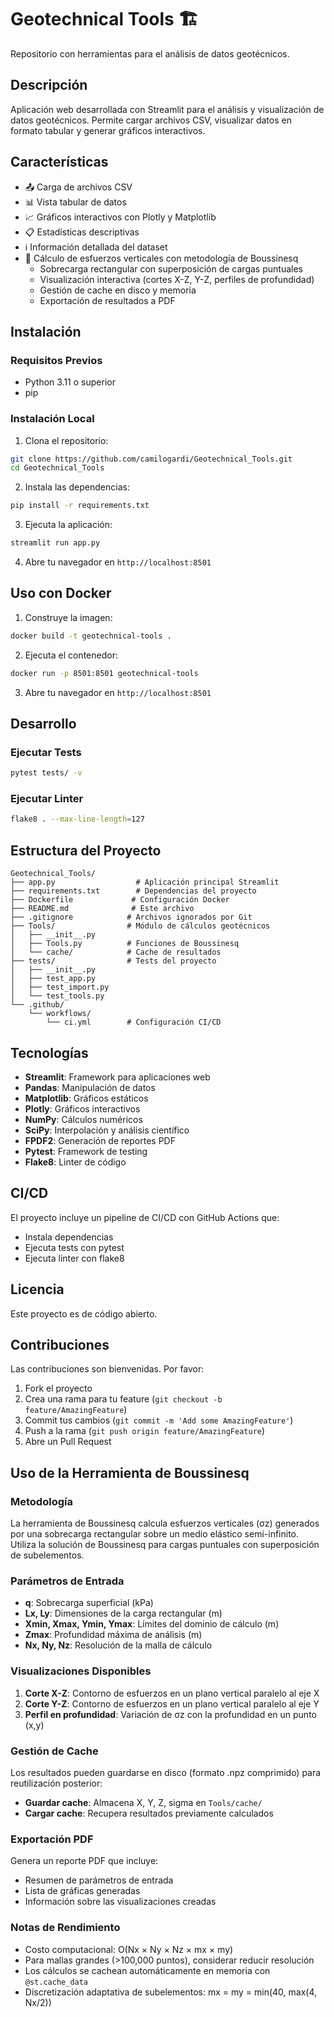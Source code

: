# Geotechnical Tools 🏗️

Repositorio con herramientas para el análisis de datos geotécnicos.

## Descripción

Aplicación web desarrollada con Streamlit para el análisis y visualización de datos geotécnicos. Permite cargar archivos CSV, visualizar datos en formato tabular y generar gráficos interactivos.

## Características

- 📤 Carga de archivos CSV
- 📊 Vista tabular de datos
- 📈 Gráficos interactivos con Plotly y Matplotlib
- 📋 Estadísticas descriptivas
- ℹ️ Información detallada del dataset
- 🧮 Cálculo de esfuerzos verticales con metodología de Boussinesq
  - Sobrecarga rectangular con superposición de cargas puntuales
  - Visualización interactiva (cortes X-Z, Y-Z, perfiles de profundidad)
  - Gestión de cache en disco y memoria
  - Exportación de resultados a PDF

## Instalación

### Requisitos Previos

- Python 3.11 o superior
- pip

### Instalación Local

1. Clona el repositorio:
```bash
git clone https://github.com/camilogardi/Geotechnical_Tools.git
cd Geotechnical_Tools
```

2. Instala las dependencias:
```bash
pip install -r requirements.txt
```

3. Ejecuta la aplicación:
```bash
streamlit run app.py
```

4. Abre tu navegador en `http://localhost:8501`

## Uso con Docker

1. Construye la imagen:
```bash
docker build -t geotechnical-tools .
```

2. Ejecuta el contenedor:
```bash
docker run -p 8501:8501 geotechnical-tools
```

3. Abre tu navegador en `http://localhost:8501`

## Desarrollo

### Ejecutar Tests

```bash
pytest tests/ -v
```

### Ejecutar Linter

```bash
flake8 . --max-line-length=127
```

## Estructura del Proyecto

```
Geotechnical_Tools/
├── app.py                  # Aplicación principal Streamlit
├── requirements.txt        # Dependencias del proyecto
├── Dockerfile             # Configuración Docker
├── README.md              # Este archivo
├── .gitignore            # Archivos ignorados por Git
├── Tools/                # Módulo de cálculos geotécnicos
│   ├── __init__.py
│   ├── Tools.py          # Funciones de Boussinesq
│   └── cache/            # Cache de resultados
├── tests/                # Tests del proyecto
│   ├── __init__.py
│   ├── test_app.py
│   ├── test_import.py
│   └── test_tools.py
└── .github/
    └── workflows/
        └── ci.yml        # Configuración CI/CD
```

## Tecnologías

- **Streamlit**: Framework para aplicaciones web
- **Pandas**: Manipulación de datos
- **Matplotlib**: Gráficos estáticos
- **Plotly**: Gráficos interactivos
- **NumPy**: Cálculos numéricos
- **SciPy**: Interpolación y análisis científico
- **FPDF2**: Generación de reportes PDF
- **Pytest**: Framework de testing
- **Flake8**: Linter de código

## CI/CD

El proyecto incluye un pipeline de CI/CD con GitHub Actions que:
- Instala dependencias
- Ejecuta tests con pytest
- Ejecuta linter con flake8

## Licencia

Este proyecto es de código abierto.

## Contribuciones

Las contribuciones son bienvenidas. Por favor:
1. Fork el proyecto
2. Crea una rama para tu feature (`git checkout -b feature/AmazingFeature`)
3. Commit tus cambios (`git commit -m 'Add some AmazingFeature'`)
4. Push a la rama (`git push origin feature/AmazingFeature`)
5. Abre un Pull Request

## Uso de la Herramienta de Boussinesq

### Metodología

La herramienta de Boussinesq calcula esfuerzos verticales (σz) generados por una sobrecarga rectangular sobre un medio elástico semi-infinito. Utiliza la solución de Boussinesq para cargas puntuales con superposición de subelementos.

### Parámetros de Entrada

- **q**: Sobrecarga superficial (kPa)
- **Lx, Ly**: Dimensiones de la carga rectangular (m)
- **Xmin, Xmax, Ymin, Ymax**: Límites del dominio de cálculo (m)
- **Zmax**: Profundidad máxima de análisis (m)
- **Nx, Ny, Nz**: Resolución de la malla de cálculo

### Visualizaciones Disponibles

1. **Corte X-Z**: Contorno de esfuerzos en un plano vertical paralelo al eje X
2. **Corte Y-Z**: Contorno de esfuerzos en un plano vertical paralelo al eje Y
3. **Perfil en profundidad**: Variación de σz con la profundidad en un punto (x,y)

### Gestión de Cache

Los resultados pueden guardarse en disco (formato .npz comprimido) para reutilización posterior:
- **Guardar cache**: Almacena X, Y, Z, sigma en `Tools/cache/`
- **Cargar cache**: Recupera resultados previamente calculados

### Exportación PDF

Genera un reporte PDF que incluye:
- Resumen de parámetros de entrada
- Lista de gráficas generadas
- Información sobre las visualizaciones creadas

### Notas de Rendimiento

- Costo computacional: O(Nx × Ny × Nz × mx × my)
- Para mallas grandes (>100,000 puntos), considerar reducir resolución
- Los cálculos se cachean automáticamente en memoria con `@st.cache_data`
- Discretización adaptativa de subelementos: mx = my = min(40, max(4, Nx/2))
